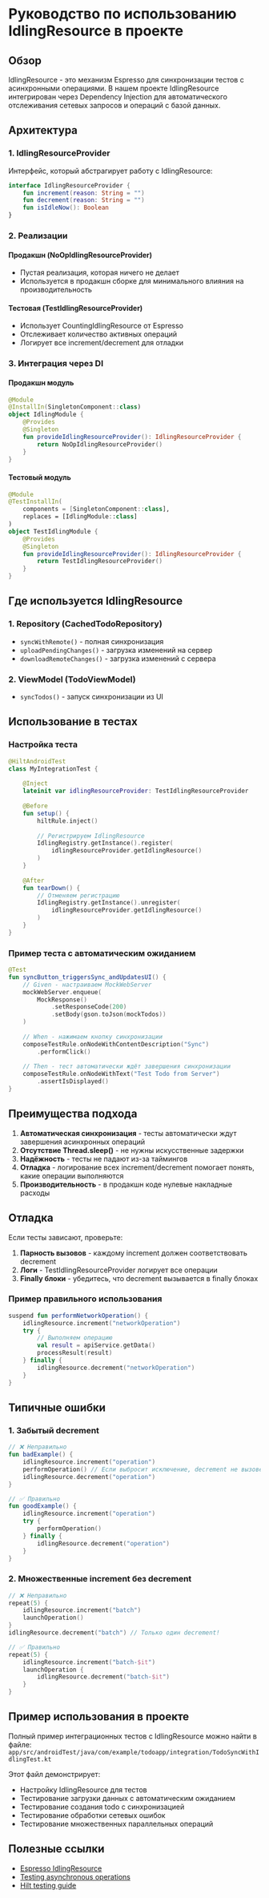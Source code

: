 # Руководство по использованию IdlingResource в проекте

## Обзор

IdlingResource - это механизм Espresso для синхронизации тестов с асинхронными операциями. В нашем проекте IdlingResource интегрирован через Dependency Injection для автоматического отслеживания сетевых запросов и операций с базой данных.

## Архитектура

### 1. IdlingResourceProvider

Интерфейс, который абстрагирует работу с IdlingResource:

```kotlin
interface IdlingResourceProvider {
    fun increment(reason: String = "")
    fun decrement(reason: String = "")
    fun isIdleNow(): Boolean
}
```

### 2. Реализации

#### Продакшн (NoOpIdlingResourceProvider)
- Пустая реализация, которая ничего не делает
- Используется в продакшн сборке для минимального влияния на производительность

#### Тестовая (TestIdlingResourceProvider)
- Использует CountingIdlingResource от Espresso
- Отслеживает количество активных операций
- Логирует все increment/decrement для отладки

### 3. Интеграция через DI

#### Продакшн модуль
```kotlin
@Module
@InstallIn(SingletonComponent::class)
object IdlingModule {
    @Provides
    @Singleton
    fun provideIdlingResourceProvider(): IdlingResourceProvider {
        return NoOpIdlingResourceProvider()
    }
}
```

#### Тестовый модуль
```kotlin
@Module
@TestInstallIn(
    components = [SingletonComponent::class],
    replaces = [IdlingModule::class]
)
object TestIdlingModule {
    @Provides
    @Singleton
    fun provideIdlingResourceProvider(): IdlingResourceProvider {
        return TestIdlingResourceProvider()
    }
}
```

## Где используется IdlingResource

### 1. Repository (CachedTodoRepository)
- `syncWithRemote()` - полная синхронизация
- `uploadPendingChanges()` - загрузка изменений на сервер
- `downloadRemoteChanges()` - загрузка изменений с сервера

### 2. ViewModel (TodoViewModel)
- `syncTodos()` - запуск синхронизации из UI

## Использование в тестах

### Настройка теста

```kotlin
@HiltAndroidTest
class MyIntegrationTest {
    
    @Inject
    lateinit var idlingResourceProvider: TestIdlingResourceProvider
    
    @Before
    fun setup() {
        hiltRule.inject()
        
        // Регистрируем IdlingResource
        IdlingRegistry.getInstance().register(
            idlingResourceProvider.getIdlingResource()
        )
    }
    
    @After
    fun tearDown() {
        // Отменяем регистрацию
        IdlingRegistry.getInstance().unregister(
            idlingResourceProvider.getIdlingResource()
        )
    }
}
```

### Пример теста с автоматическим ожиданием

```kotlin
@Test
fun syncButton_triggersSync_andUpdatesUI() {
    // Given - настраиваем MockWebServer
    mockWebServer.enqueue(
        MockResponse()
            .setResponseCode(200)
            .setBody(gson.toJson(mockTodos))
    )
    
    // When - нажимаем кнопку синхронизации
    composeTestRule.onNodeWithContentDescription("Sync")
        .performClick()
    
    // Then - тест автоматически ждёт завершения синхронизации
    composeTestRule.onNodeWithText("Test Todo from Server")
        .assertIsDisplayed()
}
```

## Преимущества подхода

1. **Автоматическая синхронизация** - тесты автоматически ждут завершения асинхронных операций
2. **Отсутствие Thread.sleep()** - не нужны искусственные задержки
3. **Надёжность** - тесты не падают из-за таймингов
4. **Отладка** - логирование всех increment/decrement помогает понять, какие операции выполняются
5. **Производительность** - в продакшн коде нулевые накладные расходы

## Отладка

Если тесты зависают, проверьте:

1. **Парность вызовов** - каждому increment должен соответствовать decrement
2. **Логи** - TestIdlingResourceProvider логирует все операции
3. **Finally блоки** - убедитесь, что decrement вызывается в finally блоках

### Пример правильного использования

```kotlin
suspend fun performNetworkOperation() {
    idlingResource.increment("networkOperation")
    try {
        // Выполняем операцию
        val result = apiService.getData()
        processResult(result)
    } finally {
        idlingResource.decrement("networkOperation")
    }
}
```

## Типичные ошибки

### 1. Забытый decrement
```kotlin
// ❌ Неправильно
fun badExample() {
    idlingResource.increment("operation")
    performOperation() // Если выбросит исключение, decrement не вызовется
    idlingResource.decrement("operation")
}

// ✅ Правильно
fun goodExample() {
    idlingResource.increment("operation")
    try {
        performOperation()
    } finally {
        idlingResource.decrement("operation")
    }
}
```

### 2. Множественные increment без decrement
```kotlin
// ❌ Неправильно
repeat(5) {
    idlingResource.increment("batch")
    launchOperation()
}
idlingResource.decrement("batch") // Только один decrement!

// ✅ Правильно
repeat(5) {
    idlingResource.increment("batch-$it")
    launchOperation {
        idlingResource.decrement("batch-$it")
    }
}
```

## Пример использования в проекте

Полный пример интеграционных тестов с IdlingResource можно найти в файле:
`app/src/androidTest/java/com/example/todoapp/integration/TodoSyncWithIdlingTest.kt`

Этот файл демонстрирует:
- Настройку IdlingResource для тестов
- Тестирование загрузки данных с автоматическим ожиданием
- Тестирование создания todo с синхронизацией
- Тестирование обработки сетевых ошибок
- Тестирование множественных параллельных операций

## Полезные ссылки

- [Espresso IdlingResource](https://developer.android.com/training/testing/espresso/idling-resource)
- [Testing asynchronous operations](https://developer.android.com/training/testing/espresso/idling-resource#example)
- [Hilt testing guide](https://developer.android.com/training/dependency-injection/hilt-testing)